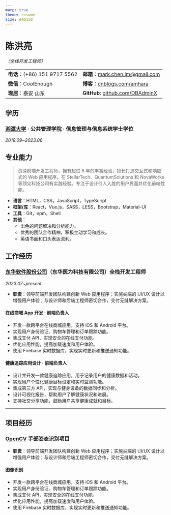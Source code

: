 ```yaml
---
marp: true
theme: resume 
size: A4D150
---
```


# 陈洪亮

*（全栈开发工程师）*

|                              |                                          |
| ---------------------------- | ---------------------------------------- |
| **电话**：(+86) 151 9717 5562     | **邮箱**：<mark.chen.im@gmail.com>         |
| **微信**：CoolEnough | **博客**：[cnblogs.com/amhara][blog]      |
| **现居**：泰安 山东              | **GitHub**: [github.com/DBAdminX][github] |

[blog]: <https://www.cnblogs.com/amhara>
[github]: <https://github.com/DBAdminX>

## 学历

### [湘潭大学][xtu] · 公共管理学院 · 信息管理与信息系统学士学位

[xtu]: <https://www.xtu.edu.cn/>

*2019.09~2023.06*

## 专业能力

> 资深前端开发工程师，拥有超过 8 年的丰富经验，擅长打造交互式和响应式的 Web 应用程序。在 StellarTech、QuantumSolutions 和 NovaWorks 等顶尖科技公司有实践经验。专注于设计引人入胜的用户界面并优化前端性能。

- **语言**：HTML，CSS，JavaScript，TypeScript
- **框架/库**：React，Vue.js，SASS，LESS，Bootstrap，Material-UI
- **工具**：Git，npm，Shell
- **其他**：
  - 出色的问题解决和分析能力。
  - 优秀的团队合作精神，积极主动学习和成长。
  - 英语书面和口头表达流利。

## 工作经历

### [东华软件股份公司][com]（东华医为科技有限公司）全栈开发工程师

[com]: <https://www.dhcc.com.cn/>

*2023.07~present*

- **职责**：领导前端开发团队构建创新 Web 应用程序；实施尖端的 UI/UX 设计以增强用户体验；与设计师和后端工程师密切合作，交付无缝解决方案。

#### 在线商城 App 开发 · 前端负责人

- 开发一款跨平台在线商城应用，支持 iOS 和 Android 平台。
- 实现用户身份验证、购物车管理和订单跟踪功能。
- 集成支付 API，实现安全的在线支付功能。
- 优化应用性能，提高加载速度和用户体验。
- 使用 Firebase 实时数据库，实现实时更新和推送通知功能。

#### 健康追踪应用设计 · 前端负责人

- 设计并开发一款健康追踪应用，用于记录用户的健康数据和活动。
- 实现用户个性化健康目标设定和实时监测功能。
- 集成第三方 API，实现与健身设备的数据同步和分析。
- 设计可视化报告，帮助用户了解健康状况和进展。
- 支持社交分享功能，鼓励用户共享健康成就和目标。

----

## 项目经历

### [OpenCV][OpenCV] 手部姿态识别项目

[OpenCV]: <https://example.com/>

- **职责**：领导前端开发团队构建创新 Web 应用程序；实施尖端的 UI/UX 设计以增强用户体验；与设计师和后端工程师密切合作，交付无缝解决方案。

#### 图像识别

- 开发一款跨平台在线商城应用，支持 iOS 和 Android 平台。
- 实现用户身份验证、购物车管理和订单跟踪功能。
- 集成支付 API，实现安全的在线支付功能。
- 优化应用性能，提高加载速度和用户体验。
- 使用 Firebase 实时数据库，实现实时更新和推送通知功能。
